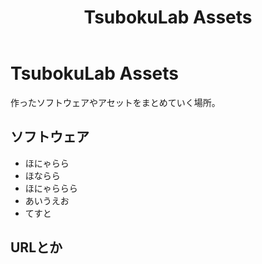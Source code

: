 ﻿---
layout: default
title: TsubokuLab Assets
---

# TsubokuLab Assets

作ったソフトウェアやアセットをまとめていく場所。


## ソフトウェア

* ほにゃらら
* ほならら
* ほにゃららら
* あいうえお
* てすと

## URLとか

